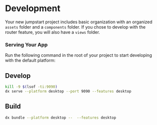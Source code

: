 # Development

Your new jumpstart project includes basic organization with an organized `assets` folder and a `components` folder.
If you chose to develop with the router feature, you will also have a `views` folder.

### Serving Your App

Run the following command in the root of your project to start developing with the default platform:

## Develop

```bash
kill -9 $(lsof -ti:9090)
dx serve --platform desktop --port 9090 --features desktop
```

## Build

```bash
dx bundle --platform desktop --  --features desktop
```
